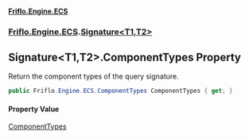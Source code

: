 #### [Friflo.Engine.ECS](index.md 'index')
### [Friflo.Engine.ECS](Friflo.Engine.ECS.md 'Friflo.Engine.ECS').[Signature&lt;T1,T2&gt;](Signature_T1,T2_.md 'Friflo.Engine.ECS.Signature<T1,T2>')

## Signature<T1,T2>.ComponentTypes Property

Return the component types of the query signature.

```csharp
public Friflo.Engine.ECS.ComponentTypes ComponentTypes { get; }
```

#### Property Value
[ComponentTypes](ComponentTypes.md 'Friflo.Engine.ECS.ComponentTypes')